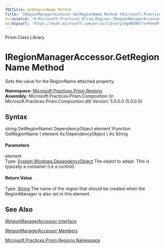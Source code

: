 ```yaml
---
TOCTitle: GetRegionName Method
Title: 'IRegionManagerAccessor.GetRegionName Method (Microsoft.Practices.Prism.Regions)'
ms:assetid: 'M:Microsoft.Practices.Prism.Regions.IRegionManagerAccessor.GetRegionName(System.Windows.DependencyObject)'
ms:mtpsurl: 'https://msdn.microsoft.com/en-us/library/Gg405967(v=PandP.50)'
---
```


Prism Class Library

IRegionManagerAccessor.GetRegionName Method
===============================================

Gets the value for the RegionName attached property.

**Namespace:** [Microsoft.Practices.Prism.Regions](https://msdn.microsoft.com/n:microsoft.practices.prism.regions)
**Assembly:** Microsoft.Practices.Prism.Composition (in Microsoft.Practices.Prism.Composition.dll) Version: 5.0.0.0 (5.0.0.0)

## Syntax


<span id="syntaxToggle"></span>string GetRegionName( DependencyObject element )Function GetRegionName ( element As DependencyObject ) As String
#### Parameters

element  
Type: [System.Windows.DependencyObject](http://msdn2.microsoft.com/en-us/library/ms589309)
The object to adapt. This is typically a container (i.e a control).

#### Return Value

Type: [String](http://msdn2.microsoft.com/en-us/library/s1wwdcbf)
The name of the region that should be created when the RegionManager is also set in this element.

See Also
--------


[IRegionManagerAccessor Interface](https://msdn.microsoft.com/t:microsoft.practices.prism.regions.iregionmanageraccessor)

[IRegionManagerAccessor Members](https://msdn.microsoft.com/allmembers.t:microsoft.practices.prism.regions.iregionmanageraccessor)

[Microsoft.Practices.Prism.Regions Namespace](https://msdn.microsoft.com/n:microsoft.practices.prism.regions)
